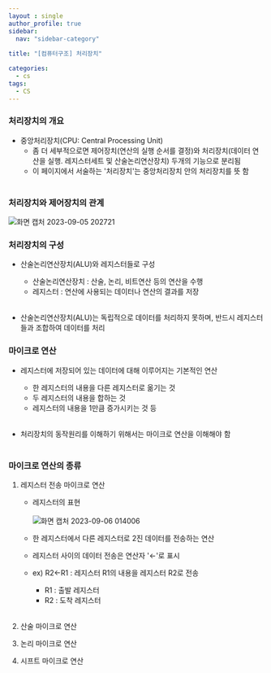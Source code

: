 ```yaml
---
layout : single
author_profile: true
sidebar: 
  nav: "sidebar-category"
  
title: "[컴퓨터구조] 처리장치"

categories:
  - cs
tags:
  - CS
---
```

	
### 처리장치의 개요
- 중앙처리장치(CPU: Central Processing Unit)<br>
	-  좀 더 세부적으로면 제어장치(연산의 실행 순서를 결정)와 처리장치(데이터 연산을 실행. 레지스터세트 및 산술논리연산장치) 두개의 기능으로 분리됨<br>
	- 이 페이지에서 서술하는 '처리장치'는 중앙처리장치 안의 처리장치를 뜻 함<br><br>

### 처리장치와 제어장치의 관계
 
![화면 캡처 2023-09-05 202721](https://github.com/ejImDev/CollaboratorRepo/assets/102012107/817cd4ab-470e-46cc-a08e-05d8e28da87f)

### 처리장치의 구성
- 산술논리연산장치(ALU)와 레지스터들로 구성<br>
	- 산술논리연산장치 : 산술, 논리, 비트연산 등의 연산을 수행<br>
	- 레지스터 : 연산에 사용되는 데이터나 연산의 결과를 저장<br><br>

- 산술논리연산장치(ALU)는 독립적으로 데이터를 처리하지 못하며, 반드시 레지스터들과 조합하여 데이터를 처리<br>

### 마이크로 연산
- 레지스터에 저장되어 있는 데이터에 대해 이루어지는 기본적인 연산<br>
	- 한 레지스터의 내용을 다른 레지스터로 옮기는 것<br>
	- 두 레지스터의 내용을 합하는 것<br>
	- 레지스터의 내용을 1만큼 증가시키는 것 등<br><br>

- 처리장치의 동작원리를 이해하기 위해서는 마이크로 연산을 이해해야 함<br><br>

### 마이크로 연산의 종류

1. 레지스터 전송 마이크로 연산<br>
	- 레지스터의 표현<br><br>![화면 캡처 2023-09-06 014006](https://github.com/ejImDev/CollaboratorRepo/assets/102012107/b1b92415-ed38-49b3-ae75-1d2c7491ea2b)

	- 한 레지스터에서 다른 레지스터로 2진 데이터를 전송하는 연산<br>
	- 레지스터 사이의 데이터 전송은 연산자 '←'로 표시<br>
	- ex) R2←R1 : 레지스터 R1의 내용을 레지스터 R2로 전송<br>
		- R1 : 출발 레지스터<br>
		- R2 : 도착 레지스터<br><br>

2. 산술 마이크로 연산<br>


3. 논리 마이크로 연산<br>


4. 시프트 마이크로 연산<br>
